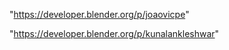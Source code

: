"https://developer.blender.org/p/joaovicpe"

"https://developer.blender.org/p/kunalankleshwar"

 
 
